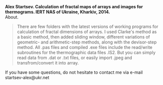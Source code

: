 <div><b> Alex Startsev. Calculation of fractal maps of arrays and images for thermograms. IERT NAS of Ukraine, Kharkiv, 2014. </b></div>
<div> About. 
<blockquote>
<p>There are few folders with the latest versions of working programs for calculation of fractal dimensions of arrays.
I used Clarke's method as a basic method, then added sliding window, different variations of geometric- and arithmetic-step methods, along with the devisor-step method. All .pas files and compiled .exe files include the read/write subroutines for the thermographic data files .IS2. But you can simply read data from .dat or .txt files, or easily import .jpeg and transfrom/convert it into array. 
</p>
</blockquote>
</div>

<div> If you have some questions, do not hesitate to contact me via e-mail startsev-alex@ukr.net </div>

